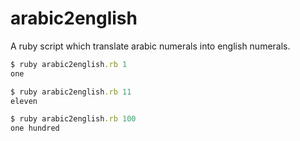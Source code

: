 # arabic2english
A ruby script which translate arabic numerals into english numerals.

```ruby
$ ruby arabic2english.rb 1
one

$ ruby arabic2english.rb 11
eleven

$ ruby arabic2english.rb 100
one hundred
```
